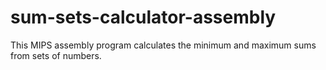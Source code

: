 # sum-sets-calculator-assembly
This MIPS assembly program calculates the minimum and maximum sums from sets of numbers.
